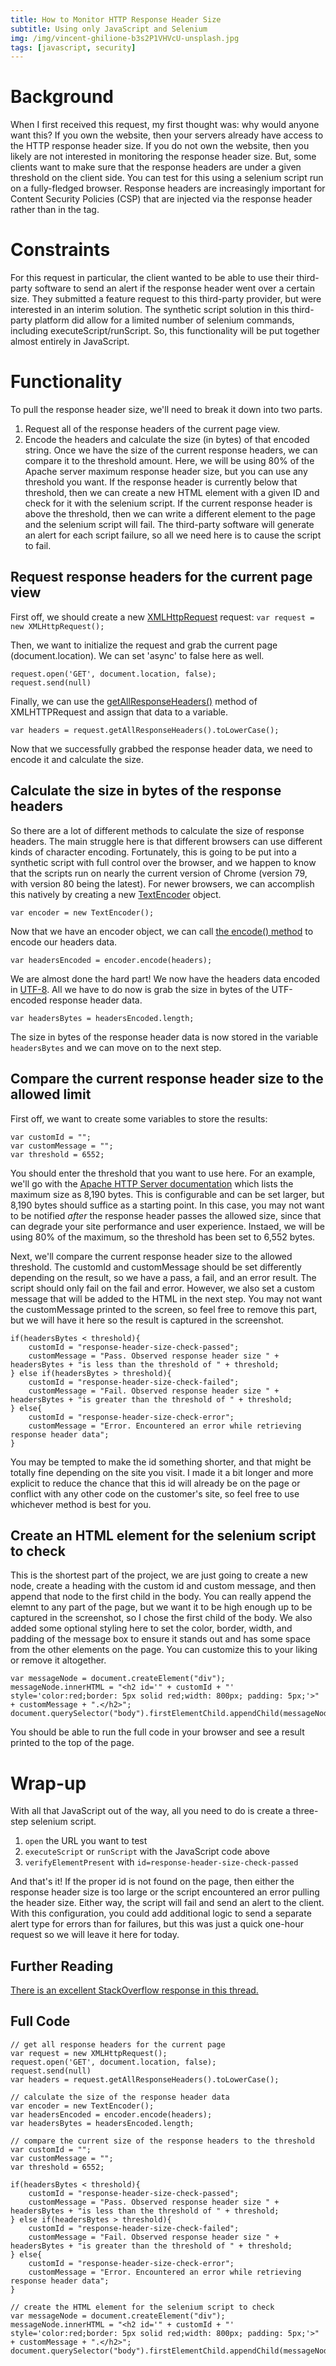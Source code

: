 ```yaml
---
title: How to Monitor HTTP Response Header Size
subtitle: Using only JavaScript and Selenium
img: /img/vincent-ghilione-b3s2P1VHVcU-unsplash.jpg
tags: [javascript, security]
---
```


# Background 
When I first received this request, my first thought was: why would anyone want this? If you own the website, then your servers already have access to the HTTP response header size. If you do not own the website, then you likely are not interested in monitoring the response header size. 
But, some clients want to make sure that the response headers are under a given threshold on the client side. You can test for this using a selenium script run on a fully-fledged browser. Response headers are increasingly important for Content Security Policies (CSP) that are injected via the response header rather than in the <meta> tag. 

# Constraints 
For this request in particular, the client wanted to be able to use their third-party software to send an alert if the response header went over a certain size. They submitted a feature request to this third-party provider, but were interested in an interim solution. The synthetic script solution in this third-party platform did allow for a limited number of selenium commands, including executeScript/runScript. So, this functionality will be put together almost entirely in JavaScript. 

# Functionality 
To pull the response header size, we'll need to break it down into two parts. 
1. Request all of the response headers of the current page view. 
2. Encode the headers and calculate the size (in bytes) of that encoded string. 
Once we have the size of the current response headers, we can compare it to the threshold amount. Here, we will be using 80% of the Apache server maximum response header size, but you can use any threshold you want.  If the response header is currently below that threshold, then we can create a new HTML element with a given ID and check for it with the selenium script. If the current response header is above the threshold, then we can write a different element to the page and the selenium script will fail. The third-party software will generate an alert for each script failure, so all we need here is to cause the script to fail. 

## Request response headers for the current page view 
First off, we should create a new [XMLHttpRequest](https://developer.mozilla.org/en-US/docs/Web/API/XMLHttpRequest) request: 
```var request = new XMLHttpRequest();```

Then, we want to initialize the request and grab the current page (document.location). We can set 'async' to false here as well. 
```
request.open('GET', document.location, false);
request.send(null)
```

Finally, we can use the [getAllResponseHeaders()](https://developer.mozilla.org/en-US/docs/Web/API/XMLHttpRequest/getAllResponseHeaders) method of XMLHTTPRequest and assign that data to a variable. 
```
var headers = request.getAllResponseHeaders().toLowerCase();
```
Now that we successfully grabbed the response header data, we need to encode it and calculate the size. 

## Calculate the size in bytes of the response headers 
So there are a lot of different methods to calculate the size of response headers. The main struggle here is that different browsers can use different kinds of character encoding. Fortunately, this is going to be put into a synthetic script with full control over the browser, and we happen to know that the scripts run on nearly the current version of Chrome (version 79, with version 80 being the latest). 
For newer browsers, we can accomplish this natively by creating a new [TextEncoder](https://developer.mozilla.org/en-US/docs/Web/API/TextEncoder) object. 
```
var encoder = new TextEncoder();
```

Now that we have an encoder object, we can call [the encode() method](https://developer.mozilla.org/en-US/docs/Web/API/TextEncoder/encode) to encode our headers data. 
```
var headersEncoded = encoder.encode(headers);
```

We are almost done the hard part! We now have the headers data encoded in [UTF-8](https://www.w3schools.com/charsets/ref_html_utf8.asp). All we have to do now is grab the size in bytes of the UTF-encoded response header data. 
```
var headersBytes = headersEncoded.length; 
```
The size in bytes of the response header data is now stored in the variable ```headersBytes``` and we can move on to the next step. 

## Compare the current response header size to the allowed limit 
First off, we want to create some variables to store the results: 
```
var customId = "";
var customMessage = "";
var threshold = 6552;
```
You should enter the threshold that you want to use here. For an example, we'll go with the [Apache HTTP Server documentation](http://httpd.apache.org/docs/2.2/en/mod/core.html#limitrequestfieldsize) which lists the maximum size as 8,190 bytes. This is configurable and can be set larger, but 8,190 bytes should suffice as a starting point. In this case, you may not want to be notified *after* the response header passes the allowed size, since that can degrade your site performance and user experience. Instaed, we will be using 80% of the maximum, so the threshold has been set to 6,552 bytes. 

Next, we'll compare the current response header size to the allowed threshold. The customId and customMessage should be set differently depending on the result, so we have a pass, a fail, and an error result. The script should only fail on the fail and error. However, we also set a custom message that will be added to the HTML in the next step. You may not want the customMessage printed to the screen, so feel free to remove this part, but we will have it here so the result is captured in the screenshot. 
```
if(headersBytes < threshold){
    customId = "response-header-size-check-passed";
    customMessage = "Pass. Observed response header size " + headersBytes + "is less than the threshold of " + threshold;
} else if(headersBytes > threshold){
    customId = "response-header-size-check-failed";
    customMessage = "Fail. Observed response header size " + headersBytes + "is greater than the threshold of " + threshold;
} else{
    customId = "response-header-size-check-error";
    customMessage = "Error. Encountered an error while retrieving response header data";
}
```
You may be tempted to make the id something shorter, and that might be totally fine depending on the site you visit. I made it a bit longer and more explicit to reduce the chance that this id will already be on the page or conflict with any other code on the customer's site, so feel free to use whichever method is best for you. 

## Create an HTML element for the selenium script to check
This is the shortest part of the project, we are just going to create a new node, create a heading with the custom id and custom message, and then append that node to the first child in the body. You can really append the elemnt to any part of the page, but we want it to be high enough up to be captured in the screenshot, so I chose the first child of the body. 
We also added some optional styling here to set the color, border, width, and padding of the message box to ensure it stands out and has some space from the other elements on the page. You can customize this to your liking or remove it altogether. 
```
var messageNode = document.createElement("div"); 
messageNode.innerHTML = "<h2 id='" + customId + "' style='color:red;border: 5px solid red;width: 800px; padding: 5px;'>" + customMessage + ".</h2>";
document.querySelector("body").firstElementChild.appendChild(messageNode);
```
You should be able to run the full code in your browser and see a result printed to the top of the page. 

# Wrap-up 
With all that JavaScript out of the way, all you need to do is create a three-step selenium script. 
1. ```open``` the URL you want to test 
2. ```executeScript``` or ```runScript``` with the JavaScript code above 
3. ```verifyElementPresent``` with ```id=response-header-size-check-passed``` 

And that's it! If the proper id is not found on the page, then either the response header size is too large or the script encountered an error pulling the header size. Either way, the script will fail and send an alert to the client. With this configuration, you could add additional logic to send a separate alert type for errors than for failures, but this was just a quick one-hour request so we will leave it here for today. 

## Further Reading
[There is an excellent StackOverflow response in this thread.](https://stackoverflow.com/questions/220231/accessing-the-web-pages-http-headers-in-javascript)

## Full Code
```
// get all response headers for the current page 
var request = new XMLHttpRequest();
request.open('GET', document.location, false);
request.send(null)
var headers = request.getAllResponseHeaders().toLowerCase();

// calculate the size of the response header data
var encoder = new TextEncoder();
var headersEncoded = encoder.encode(headers);
var headersBytes = headersEncoded.length; 

// compare the current size of the response headers to the threshold
var customId = "";
var customMessage = "";
var threshold = 6552;

if(headersBytes < threshold){
    customId = "response-header-size-check-passed";
    customMessage = "Pass. Observed response header size " + headersBytes + "is less than the threshold of " + threshold;
} else if(headersBytes > threshold){
    customId = "response-header-size-check-failed";
    customMessage = "Fail. Observed response header size " + headersBytes + "is greater than the threshold of " + threshold;
} else{
    customId = "response-header-size-check-error";
    customMessage = "Error. Encountered an error while retrieving response header data";
}

// create the HTML element for the selenium script to check
var messageNode = document.createElement("div"); 
messageNode.innerHTML = "<h2 id='" + customId + "' style='color:red;border: 5px solid red;width: 800px; padding: 5px;'>" + customMessage + ".</h2>";
document.querySelector("body").firstElementChild.appendChild(messageNode);
```

